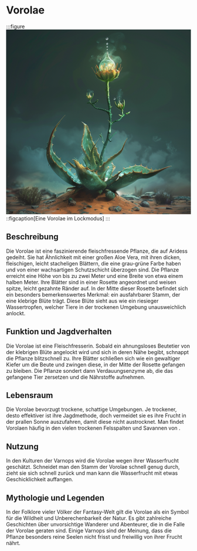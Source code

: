 # Vorolae

:::figure
![Eine Vorolae im Lockmodus](./images/Vorolae_Lock-Modus_Wasser-Frucht.png)
::figcaption[Eine Vorolae im Lockmodus]
:::

## Beschreibung
Die Vorolae ist eine faszinierende fleischfressende Pflanze, die auf Aridess gedeiht. Sie hat Ähnlichkeit mit einer großen Aloe Vera, mit ihren dicken, fleischigen, leicht stacheligen Blättern, die eine grau-grüne Farbe haben und von einer wachsartigen Schutzschicht überzogen sind.
Die Pflanze erreicht eine Höhe von bis zu zwei Meter und eine Breite von etwa einem halben Meter. 
Ihre Blätter sind in einer Rosette angeordnet und weisen spitze, leicht gezahnte Ränder auf. 
In der Mitte dieser Rosette befindet sich ein besonders bemerkenswertes Merkmal: ein ausfahrbarer Stamm, der eine klebrige Blüte trägt. Diese Blüte sieht aus wie ein riesieger Wassertropfen, welcher Tiere in der trockenen Umgebung unausweichlich anlockt.

## Funktion und Jagdverhalten
Die Vorolae ist eine Fleischfresserin. Sobald ein ahnungsloses Beutetier von der klebrigen Blüte angelockt wird und sich in deren Nähe begibt, schnappt die Pflanze blitzschnell zu. Ihre Blätter schließen sich wie ein gewaltiger Kiefer um die Beute und zwingen diese, in der Mitte der Rosette gefangen zu bleiben. Die Pflanze sondert dann Verdauungsenzyme ab, die das gefangene Tier zersetzen und die Nährstoffe aufnehmen.

## Lebensraum
Die Vorolae bevorzugt trockene, schattige Umgebungen. Je trockener, desto effektiver ist ihre Jagdmethode, doch vermeidet sie es ihre Frucht in der prallen Sonne auszufahren, damit diese nicht austrocknet. Man findet Vorolaen häufig in den vielen trockenen Felsspalten und Savannen von [](/content/Himmelskoerper_/Aridess/index.md).

## Nutzung
In den Kulturen der Varnops wird die Vorolae wegen ihrer Wasserfrucht geschätzt. Schneidet man den Stamm der Vorolae schnell genug durch, zieht sie sich schnell zurück und man kann die Wasserfrucht mit etwas Geschicklichkeit auffangen.

## Mythologie und Legenden
In der Folklore vieler Völker der Fantasy-Welt gilt die Vorolae als ein Symbol für die Wildheit und Unberechenbarkeit der Natur. Es gibt zahlreiche Geschichten über unvorsichtige Wanderer und Abenteurer, die in die Falle der Vorolae geraten sind. Einige Varnops sind der Meinung, dass die Pflanze besonders reine Seelen nicht frisst und freiwillig von ihrer Frucht nährt.